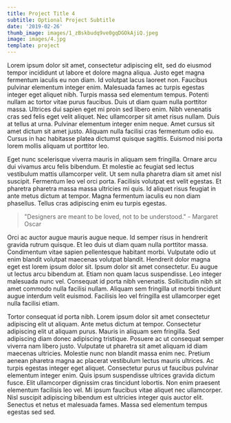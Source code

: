 ```yaml
---
title: Project Title 4
subtitle: Optional Project Subtitle
date: '2019-02-26'
thumb_image: images/1_zBskbudq9ve0gqDGOkAjiQ.jpeg
image: images/4.jpg
template: project
---
```


Lorem ipsum dolor sit amet, consectetur adipiscing elit, sed do eiusmod tempor incididunt ut labore et dolore magna aliqua. Justo eget magna fermentum iaculis eu non diam. Id volutpat lacus laoreet non. Faucibus pulvinar elementum integer enim. Malesuada fames ac turpis egestas integer eget aliquet nibh. Turpis massa sed elementum tempus. Potenti nullam ac tortor vitae purus faucibus. Duis ut diam quam nulla porttitor massa. Ultrices dui sapien eget mi proin sed libero enim. Nibh venenatis cras sed felis eget velit aliquet. Nec ullamcorper sit amet risus nullam. Duis at tellus at urna. Pulvinar elementum integer enim neque. Amet cursus sit amet dictum sit amet justo. Aliquam nulla facilisi cras fermentum odio eu. Cursus in hac habitasse platea dictumst quisque sagittis. Euismod nisi porta lorem mollis aliquam ut porttitor leo.

Eget nunc scelerisque viverra mauris in aliquam sem fringilla. Ornare arcu dui vivamus arcu felis bibendum. Et molestie ac feugiat sed lectus vestibulum mattis ullamcorper velit. Ut sem nulla pharetra diam sit amet nisl suscipit. Fermentum leo vel orci porta. Facilisis volutpat est velit egestas. Et pharetra pharetra massa massa ultricies mi quis. Id aliquet risus feugiat in ante metus dictum at tempor. Magna fermentum iaculis eu non diam phasellus. Tellus cras adipiscing enim eu turpis egestas.

>"Designers are meant to be loved, not to be understood." - Margaret Oscar

Orci ac auctor augue mauris augue neque. Id semper risus in hendrerit gravida rutrum quisque. Et leo duis ut diam quam nulla porttitor massa. Condimentum vitae sapien pellentesque habitant morbi. Vulputate odio ut enim blandit volutpat maecenas volutpat blandit. Hendrerit dolor magna eget est lorem ipsum dolor sit. Ipsum dolor sit amet consectetur. Eu augue ut lectus arcu bibendum at. Etiam non quam lacus suspendisse. Leo integer malesuada nunc vel. Consequat id porta nibh venenatis. Sollicitudin nibh sit amet commodo nulla facilisi nullam. Aliquam sem fringilla ut morbi tincidunt augue interdum velit euismod. Facilisis leo vel fringilla est ullamcorper eget nulla facilisi etiam.

Tortor consequat id porta nibh. Lorem ipsum dolor sit amet consectetur adipiscing elit ut aliquam. Ante metus dictum at tempor. Consectetur adipiscing elit ut aliquam purus. Mauris in aliquam sem fringilla. Sed adipiscing diam donec adipiscing tristique. Posuere ac ut consequat semper viverra nam libero justo. Vulputate ut pharetra sit amet aliquam id diam maecenas ultricies. Molestie nunc non blandit massa enim nec. Pretium aenean pharetra magna ac placerat vestibulum lectus mauris ultrices. Ac turpis egestas integer eget aliquet. Consectetur purus ut faucibus pulvinar elementum integer enim. Quis ipsum suspendisse ultrices gravida dictum fusce. Elit ullamcorper dignissim cras tincidunt lobortis. Non enim praesent elementum facilisis leo vel. Mi ipsum faucibus vitae aliquet nec ullamcorper. Nisl suscipit adipiscing bibendum est ultricies integer quis auctor elit. Senectus et netus et malesuada fames. Massa sed elementum tempus egestas sed sed.

